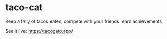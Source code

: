 # taco-cat
Keep a tally of tacos eaten, compete with your friends, earn achievements

See it live: https://tacogato.app/

